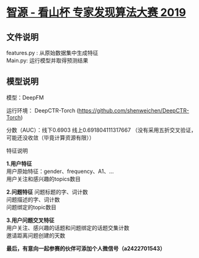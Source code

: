 # [智源 - 看山杯 专家发现算法大赛 2019 ](https://www.biendata.com/competition/zhihu2019/)

## 文件说明

features.py : 从原始数据集中生成特征   
Main.py: 运行模型并取得预测结果

## 模型说明

  
模型：DeepFM

运行环境： DeepCTR-Torch (https://github.com/shenweichen/DeepCTR-Torch)

分数（AUC）：线下0.6903   线上0.691804111317667 （没有采用五折交叉验证，可能还没收敛（毕竟计算资源有限））

特征说明
 
**1.用户特征**  
用户原始特征：gender、frequency、A1、...  
用户关注和感兴趣的topics数目

**2.问题特征** 
问题标题的字、词计数   
问题描述的字、词计数   
问题绑定的topic数目

**3.用户问题交叉特征**  
用户关注、感兴趣的话题和问题绑定的话题交集计数   
邀请距离问题创建的天数



**最后，有意向一起参赛的伙伴可添加个人微信号（a2422701543）**


